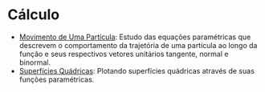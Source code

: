 # Cálculo
- [Movimento de Uma Partícula](https://github.com/mrantenor/calculo/tree/main/movimento%20de%20uma%20particula): Estudo das equações paramétricas que descrevem o comportamento da trajetória de uma partícula ao longo da função e seus respectivos vetores unitários tangente, normal e binormal.
- [Superfícies Quádricas](https://github.com/mrantenor/calculo/tree/main/superficies%20quadricas): Plotando superfícies quádricas através de suas funções paramétricas.

